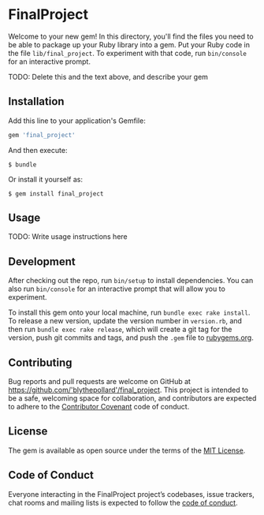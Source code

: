 # FinalProject

Welcome to your new gem! In this directory, you'll find the files you need to be able to package up your Ruby library into a gem. Put your Ruby code in the file `lib/final_project`. To experiment with that code, run `bin/console` for an interactive prompt.

TODO: Delete this and the text above, and describe your gem

## Installation

Add this line to your application's Gemfile:

```ruby
gem 'final_project'
```

And then execute:

    $ bundle

Or install it yourself as:

    $ gem install final_project

## Usage

TODO: Write usage instructions here

## Development

After checking out the repo, run `bin/setup` to install dependencies. You can also run `bin/console` for an interactive prompt that will allow you to experiment.

To install this gem onto your local machine, run `bundle exec rake install`. To release a new version, update the version number in `version.rb`, and then run `bundle exec rake release`, which will create a git tag for the version, push git commits and tags, and push the `.gem` file to [rubygems.org](https://rubygems.org).

## Contributing

Bug reports and pull requests are welcome on GitHub at https://github.com/'blythepollard'/final_project. This project is intended to be a safe, welcoming space for collaboration, and contributors are expected to adhere to the [Contributor Covenant](http://contributor-covenant.org) code of conduct.

## License

The gem is available as open source under the terms of the [MIT License](https://opensource.org/licenses/MIT).

## Code of Conduct

Everyone interacting in the FinalProject project’s codebases, issue trackers, chat rooms and mailing lists is expected to follow the [code of conduct](https://github.com/'blythepollard'/final_project/blob/master/CODE_OF_CONDUCT.md).
